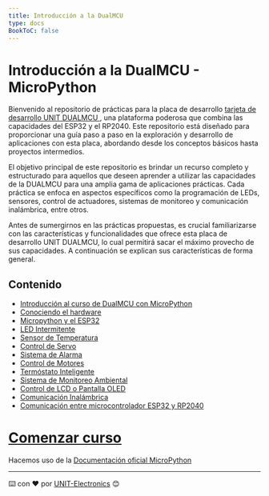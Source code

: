 ```yaml
---
title: Introducción a la DualMCU
type: docs
BookToC: false
---
```


# Introducción a la DualMCU - MicroPython 

Bienvenido al repositorio de prácticas para la placa de desarrollo <a href="https://github.com/UNIT-Electronics/DualMCU" target="_blank">tarjeta de desarrollo UNIT DUALMCU </a>, una plataforma poderosa que combina las capacidades del ESP32 y el RP2040. Este repositorio está diseñado para proporcionar una guía paso a paso en la exploración y desarrollo de aplicaciones con esta placa, abordando desde los conceptos básicos hasta proyectos intermedios.

El objetivo principal de este repositorio es brindar un recurso completo y estructurado para aquellos que deseen aprender a utilizar las capacidades de la DUALMCU para una amplia gama de aplicaciones prácticas. Cada práctica se enfoca en aspectos específicos como la programación de LEDs, sensores, control de actuadores, sistemas de monitoreo y comunicación inalámbrica, entre otros.

Antes de sumergirnos en las prácticas propuestas, es crucial familiarizarse con las características y funcionalidades que ofrece esta placa  de desarrollo UNIT DUALMCU, lo cual permitirá sacar el máximo provecho de sus capacidades. A continuación se explican sus características de forma general. 




## Contenido
- [Introducción al curso de DualMCU con MicroPython](/)
- [Conociendo el hardware](/docs/1-descripcion-general/)
- [Micropython y el ESP32](/docs/2-micropython/)
- [LED Intermitente](/docs/3-led_intermitente/)
- [Sensor de Temperatura](/docs/4-sensor_de_temperatura/)
- [Control de Servo](/docs/5-control_servo/) 
- [Sistema de Alarma](/docs/6-sistema_de_alarma/)
- [Control de Motores](/docs/7-control_de_motores_dc/)
- [Termóstato Inteligente](/docs/8-termostato_inteligente/)
- [Sistema de Monitoreo Ambiental](/docs/9-sistema_de_monitoreo/)
- [Control de LCD o Pantalla OLED](/docs/10-control_de_pantalla_oled/)
- [Comunicación Inalámbrica](/docs/11-comunicacion_inalambrica/)
- [Comunicación entre microcontrolador ESP32 y RP2040](/docs/12-comunicacion_esp32_rp2040/)


# [Comenzar curso](/docs/1-descripcion-general/)


Hacemos uso de la [Documentación oficial MicroPython](https://docs.micropython.org/en/latest/index.html)

---
⌨️ con ❤️ por [UNIT-Electronics](https://github.com/UNIT-Electronics) 😊